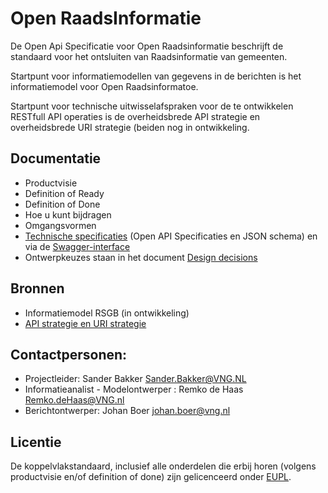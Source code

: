 # Open RaadsInformatie

De Open Api Specificatie voor Open Raadsinformatie beschrijft de standaard voor het ontsluiten van Raadsinformatie van gemeenten.

Startpunt voor informatiemodellen van gegevens in de berichten is het informatiemodel voor Open Raadsinformatoe.

Startpunt voor technische uitwisselafspraken voor de te ontwikkelen RESTfull API operaties is de overheidsbrede API strategie en overheidsbrede URI strategie (beiden nog in ontwikkeling.

## Documentatie
* Productvisie
* Definition of Ready
* Definition of Done
* Hoe u kunt bijdragen
* Omgangsvormen
* [Technische specificaties](https://github.com/VNG-Realisatie/Open-Raadsinformatie/tree/master/api-specificatie) (Open API Specificaties en JSON schema) en via de [Swagger-interface](https://petstore.swagger.io/?url=https://raw.githubusercontent.com/VNG-Realisatie/Open-Raadsinformatie/master/api-specificatie/openapi.yaml)
* Ontwerpkeuzes staan in het document [Design decisions](https://github.com/VNG-Realisatie/Open-Raadsinformatie/blob/master/docs/design_decisions.md)

## Bronnen
* Informatiemodel RSGB (in ontwikkeling)
* [API strategie en URI strategie](https://aandeslagmetdeomgevingswet.nl/digitaal-stelsel/documenten/documenten/api-uri-strategie/)

## Contactpersonen:
* Projectleider: Sander Bakker Sander.Bakker@VNG.NL
* Informatieanalist - Modelontwerper : Remko de Haas Remko.deHaas@VNG.nl
* Berichtontwerper: Johan Boer johan.boer@vng.nl

## Licentie
De koppelvlakstandaard, inclusief alle onderdelen die erbij horen (volgens productvisie en/of definition of done) zijn gelicenceerd onder [EUPL](https://eupl.eu/1.2/nl/).

